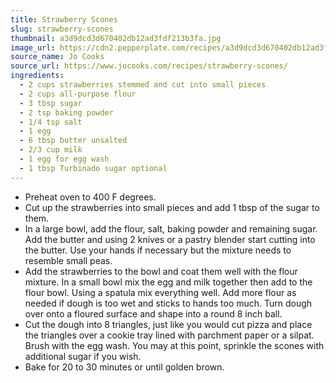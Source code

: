 ```yaml
---
title: Strawberry Scones
slug: strawberry-scones
thumbnail: a3d9dcd3d670402db12ad3fdf213b3fa.jpg
image_url: https://cdn2.pepperplate.com/recipes/a3d9dcd3d670402db12ad3fdf213b3fa.jpg
source_name: Jo Cooks
source_url: https://www.jocooks.com/recipes/strawberry-scones/
ingredients:
  - 2 cups strawberries stemmed and cut into small pieces
  - 2 cups all-purpose flour
  - 3 tbsp sugar
  - 2 tsp baking powder
  - 1/4 tsp salt
  - 1 egg
  - 6 tbsp butter unsalted
  - 2/3 cup milk
  - 1 egg for egg wash
  - 1 tbsp Turbinado sugar optional
---
```


* Preheat oven to 400 F degrees.
* Cut up the strawberries into small pieces and add 1 tbsp of the sugar to them.
* In a large bowl, add the flour, salt, baking powder and remaining sugar. Add the butter and using 2 knives or a pastry blender start cutting into the butter. Use your hands if necessary but the mixture needs to resemble small peas.
* Add the strawberries to the bowl and coat them well with the flour mixture. In a small bowl mix the egg and milk together then add to the flour bowl. Using a spatula mix everything well. Add more flour as needed if dough is too wet and sticks to hands too much. Turn dough over onto a floured surface and shape into a round 8 inch ball.
* Cut the dough into 8 triangles, just like you would cut pizza and place the triangles over a cookie tray lined with parchment paper or a silpat. Brush with the egg wash. You may at this point, sprinkle the scones with additional sugar if you wish.
* Bake for 20 to 30 minutes or until golden brown.
